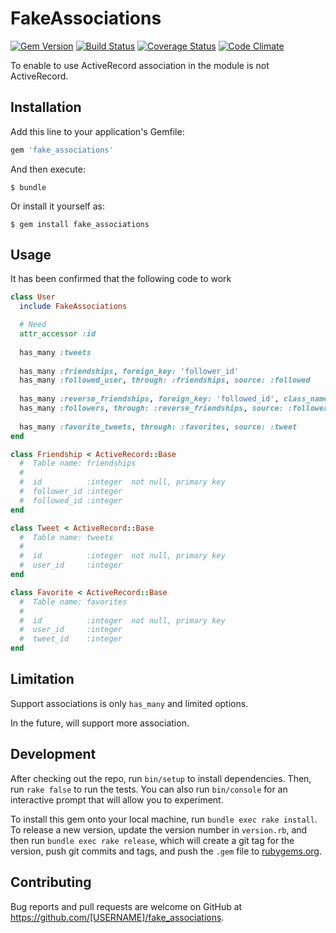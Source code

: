 # FakeAssociations
[![Gem Version](https://badge.fury.io/rb/fake_associations.svg)](http://badge.fury.io/rb/fake_associations)
[![Build Status](https://travis-ci.org/tsuwatch/fake_associations.svg?branch=master)](https://travis-ci.org/tsuwatch/fake_associations)
[![Coverage Status](https://coveralls.io/repos/tsuwatch/fake_associations/badge.svg?branch=master&service=github)](https://coveralls.io/github/tsuwatch/fake_associations?branch=master)
[![Code Climate](https://codeclimate.com/github/tsuwatch/fake_associations/badges/gpa.svg)](https://codeclimate.com/github/tsuwatch/fake_associations)

To enable to use ActiveRecord association in the module is not ActiveRecord.

## Installation

Add this line to your application's Gemfile:

```ruby
gem 'fake_associations'
```

And then execute:

    $ bundle

Or install it yourself as:

    $ gem install fake_associations

## Usage

It has been confirmed that the following code to work

```ruby
class User
  include FakeAssociations

  # Need
  attr_accessor :id
	
  has_many :tweets
	
  has_many :friendships, foreign_key: 'follower_id'
  has_many :followed_user, through: :friendships, source: :followed
	
  has_many :reverse_friendships, foreign_key: 'followed_id', class_name: 'Friendship'
  has_many :followers, through: :reverse_friendships, source: :follower
	
  has_many :favorite_tweets, through: :favorites, source: :tweet
end

class Friendship < ActiveRecord::Base
  #  Table name: friendships
  #
  #  id          :integer  not null, primary key
  #  follower_id :integer
  #  followed_id :integer
end

class Tweet < ActiveRecord::Base
  #  Table name: tweets
  #
  #  id          :integer  not null, primary key
  #  user_id     :integer
end

class Favorite < ActiveRecord::Base
  #  Table name: favorites
  #
  #  id          :integer  not null, primary key
  #  user_id     :integer
  #  tweet_id    :integer
end
```

## Limitation

Support associations is only `has_many` and limited options.

In the future, will support more association.

## Development

After checking out the repo, run `bin/setup` to install dependencies. Then, run `rake false` to run the tests. You can also run `bin/console` for an interactive prompt that will allow you to experiment.

To install this gem onto your local machine, run `bundle exec rake install`. To release a new version, update the version number in `version.rb`, and then run `bundle exec rake release`, which will create a git tag for the version, push git commits and tags, and push the `.gem` file to [rubygems.org](https://rubygems.org).

## Contributing

Bug reports and pull requests are welcome on GitHub at https://github.com/[USERNAME]/fake_associations.

